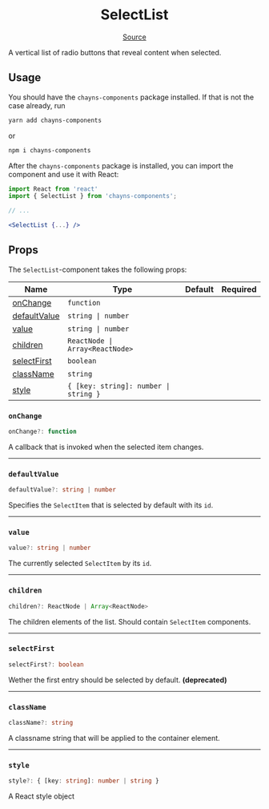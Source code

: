 <h1 align="center">SelectList</h1>

<p align="center">
    <a href="src/react-chayns-selectlist/component/SelectList.jsx">Source</a>
</p>

A vertical list of radio buttons that reveal content when selected.

## Usage

You should have the `chayns-components` package installed. If that is not the
case already, run

```bash
yarn add chayns-components
```

or

```bash
npm i chayns-components
```

After the `chayns-components` package is installed, you can import the component
and use it with React:

```jsx
import React from 'react'
import { SelectList } from 'chayns-components';

// ...

<SelectList {...} />
```

## Props

The `SelectList`-component takes the following props:

| Name                          | Type                                  | Default | Required |
| ----------------------------- | ------------------------------------- | ------- | :------: |
| [onChange](#onchange)         | `function`                            |         |          |
| [defaultValue](#defaultvalue) | `string \| number`                    |         |          |
| [value](#value)               | `string \| number`                    |         |          |
| [children](#children)         | `ReactNode \| Array<ReactNode>`       |         |          |
| [selectFirst](#selectfirst)   | `boolean`                             |         |          |
| [className](#classname)       | `string`                              |         |          |
| [style](#style)               | `{ [key: string]: number \| string }` |         |          |

### `onChange`

```ts
onChange?: function
```

A callback that is invoked when the selected item changes.

---

### `defaultValue`

```ts
defaultValue?: string | number
```

Specifies the `SelectItem` that is selected by default with its `id`.

---

### `value`

```ts
value?: string | number
```

The currently selected `SelectItem` by its `id`.

---

### `children`

```ts
children?: ReactNode | Array<ReactNode>
```

The children elements of the list. Should contain `SelectItem` components.

---

### `selectFirst`

```ts
selectFirst?: boolean
```

Wether the first entry should be selected by default. **(deprecated)**

---

### `className`

```ts
className?: string
```

A classname string that will be applied to the container element.

---

### `style`

```ts
style?: { [key: string]: number | string }
```

A React style object
